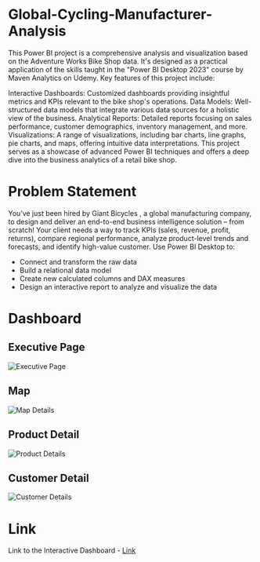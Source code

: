 # Global-Cycling-Manufacturer-Analysis

This Power BI project is a comprehensive analysis and visualization based on the Adventure Works Bike Shop data. It's designed as a practical application of the skills taught in the "Power BI Desktop 2023" course by Maven Analytics on Udemy. Key features of this project include:

Interactive Dashboards: Customized dashboards providing insightful metrics and KPIs relevant to the bike shop's operations.
Data Models: Well-structured data models that integrate various data sources for a holistic view of the business.
Analytical Reports: Detailed reports focusing on sales performance, customer demographics, inventory management, and more.
Visualizations: A range of visualizations, including bar charts, line graphs, pie charts, and maps, offering intuitive data interpretations.
This project serves as a showcase of advanced Power BI techniques and offers a deep dive into the business analytics of a retail bike shop.

# Problem Statement

You’ve just been hired by Giant Bicycles , a global manufacturing company, to design and deliver an end-to-end business intelligence solution – from scratch!
Your client needs a way to track KPIs (sales, revenue, profit, returns), compare regional performance, analyze product-level trends and forecasts, and identify high-value customer.
Use Power BI Desktop to:

- Connect and transform the raw data
- Build a relational data model
- Create new calculated columns and DAX measures
- Design an interactive report to analyze and visualize the data

# Dashboard

## Executive Page

![Executive Page](https://github.com/rajsaurav/Global-Cycling-Manufacturer-Analysis/assets/35574674/fc810648-beed-4ba7-8719-b9ac769e3afe)


## Map 

![Map Details](https://github.com/rajsaurav/Global-Cycling-Manufacturer-Analysis/assets/35574674/65135727-1756-4764-b271-274491064128)


## Product Detail

![Product Details](https://github.com/rajsaurav/Global-Cycling-Manufacturer-Analysis/assets/35574674/e6fc5f12-ad0a-459b-82a4-f4225eedafb8)


## Customer Detail

![Customer Details](https://github.com/rajsaurav/Global-Cycling-Manufacturer-Analysis/assets/35574674/c211f31c-f3f8-4222-9491-17c4aab6ee74)

# Link

Link to the Interactive Dashboard - [Link](https://www.novypro.com/project/cycling-manufacturer-product-insights--customer-details-power-bi)



